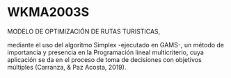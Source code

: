 # WKMA2003S

MODELO DE OPTIMIZACIÓN DE RUTAS TURISTICAS,

mediante el uso del algoritmo Simplex -ejecutado en GAMS-, un método de importancia y presencia en la Programación lineal multicriterio, cuya aplicación se da en el proceso de toma de decisiones con objetivos múltiples (Carranza, & Paz Acosta, 2019).
